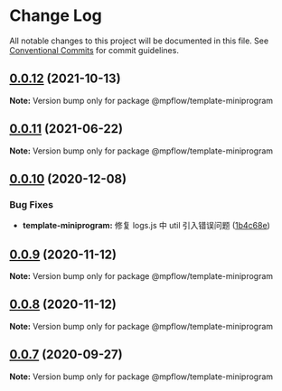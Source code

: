 # Change Log

All notable changes to this project will be documented in this file.
See [Conventional Commits](https://conventionalcommits.org) for commit guidelines.

## [0.0.12](https://github.com/wechat-miniprogram/mpflow/compare/@mpflow/template-miniprogram@0.0.11...@mpflow/template-miniprogram@0.0.12) (2021-10-13)

**Note:** Version bump only for package @mpflow/template-miniprogram

## [0.0.11](https://github.com/wechat-miniprogram/mpflow/compare/@mpflow/template-miniprogram@0.0.10...@mpflow/template-miniprogram@0.0.11) (2021-06-22)

**Note:** Version bump only for package @mpflow/template-miniprogram

## [0.0.10](https://github.com/wechat-miniprogram/mpflow/compare/@mpflow/template-miniprogram@0.0.9...@mpflow/template-miniprogram@0.0.10) (2020-12-08)

### Bug Fixes

- **template-miniprogram:** 修复 logs.js 中 util 引入错误问题 ([1b4c68e](https://github.com/wechat-miniprogram/mpflow/commit/1b4c68e61e70f60dbb994b8b3594bfb6e44e085f))

## [0.0.9](https://github.com/wechat-miniprogram/mpflow/compare/@mpflow/template-miniprogram@0.0.7...@mpflow/template-miniprogram@0.0.9) (2020-11-12)

**Note:** Version bump only for package @mpflow/template-miniprogram

## [0.0.8](https://github.com/wechat-miniprogram/mpflow/compare/@mpflow/template-miniprogram@0.0.7...@mpflow/template-miniprogram@0.0.8) (2020-11-12)

**Note:** Version bump only for package @mpflow/template-miniprogram

## [0.0.7](https://github.com/wechat-miniprogram/mpflow/compare/@mpflow/template-miniprogram@0.0.6...@mpflow/template-miniprogram@0.0.7) (2020-09-27)

**Note:** Version bump only for package @mpflow/template-miniprogram
